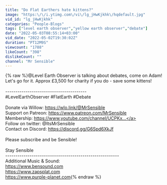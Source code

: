```yaml
---
title: "Do Flat Earthers hate kittens?"
image: "https:\/\/i.ytimg.com\/vi\/lg_jHwKjkhk\/hqdefault.jpg"
vid_id: "lg_jHwKjkhk"
categories: "People-Blogs"
tags: ["level earth observer","yellow earth observer","debate"]
date: "2022-05-03T08:55:14+03:00"
vid_date: "2022-05-02T19:30:02Z"
duration: "PT12M9S"
viewcount: "1788"
likeCount: "398"
dislikeCount: ""
channel: "Mr Sensible"
---
```

{% raw %}@Level Earth Observer is talking about debates, come on Adam! Let's go for it. Approx £3,500 for charity if you do - save some kittens!<br /><br />----------------------------------------<br />#LevelEarthObserver #FlatEarth #Debate<br /><br />Donate via Willow: <a rel="nofollow" target="blank" href="https://wlo.link/@MrSensible">https://wlo.link/@MrSensible</a><br />Support on Patreon: <a rel="nofollow" target="blank" href="https://www.patreon.com/MrSensible">https://www.patreon.com/MrSensible</a><br />Membership: <a rel="nofollow" target="blank" href="https://www.youtube.com/channel/UCPKx...">https://www.youtube.com/channel/UCPKx...</a><br />Follow on twitter: @ItsMrSensible<br />Contact on Discord: <a rel="nofollow" target="blank" href="https://discord.gg/G6Spd6XkJf​">https://discord.gg/G6Spd6XkJf​</a><br /><br />Please subscribe and be Sensible!<br /><br />Stay Sensible<br />--------------------------------------------------------<br />Additional Music &amp; Sound:<br /><a rel="nofollow" target="blank" href="https://www.bensound.com">https://www.bensound.com</a><br /><a rel="nofollow" target="blank" href="https://www.zapsplat.com">https://www.zapsplat.com</a><br /><a rel="nofollow" target="blank" href="https://www.purple-planet.com">https://www.purple-planet.com</a>{% endraw %}
